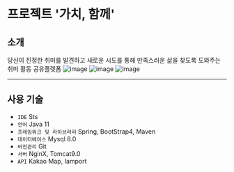 # 프로젝트 '가치, 함께'
## 소개
 당신이 진정한 취미를 발견하고 새로운 시도를 통해 만족스러운 삶을 찾도록 도와주는 취미 활동 공유플랫폼 
 ![image](https://github.com/heejinshin/gachi/assets/86960303/d7f19e5d-24e2-42c3-a096-e6820f055aef)
 ![image](https://github.com/heejinshin/gachi/assets/86960303/40929a29-b0eb-4cbc-ab60-b2aac8baf583)
 ![image](https://github.com/heejinshin/gachi/assets/86960303/7698bfde-3bd1-49a7-817a-f7d3497e32a0)

---
## 사용 기술 
- `IDE` Sts
- `언어` Java 11
- `프레임워크 및 라이브러리`  Spring, BootStrap4, Maven
- `데이터베이스` Mysql 8.0
- `버전관리` Git
- `서버` NginX, Tomcat9.0
- `API` Kakao Map, Iamport
